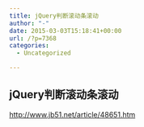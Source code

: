```yaml
---
title: jQuery判断滚动条滚动
author: "-"
date: 2015-03-03T15:18:41+00:00
url: /?p=7368
categories:
  - Uncategorized

---
```

## jQuery判断滚动条滚动
http://www.jb51.net/article/48651.htm

<script type="text/javascript">
  
var rollSet = $('#widget');
  
var offset = rollSet.offset();
  
var fwidth = $("#footer").height();
  
$(window).scroll(function() {
  
var scrollTop = $(window).scrollTop();
  
var scrollBtm = $(document).height() - $(window).scrollTop() - $("#widget").height();
  
if (offset.top < scrollTop) {
  
if (scrollBtm > fwidth) {
  
rollSet.removeClass('absolute').addClass('fixed')
  
} else {
  
rollSet.removeClass('fixed').addClass('absolute')
  
}
  
} else {
  
rollSet.removeClass('fixed')
  
}
  
})
  
</script>